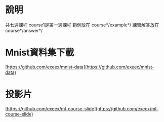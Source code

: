 # 說明
共七週課程 course1是第一週課程 
範例放在 course*/example*/
練習解答放在 course*/answer*/

# Mnist資料集下載
[https://github.com/exeex/mnist-data](https://github.com/exeex/mnist-data)

# 投影片
[https://github.com/exeex/ml-course-slide](https://github.com/exeex/ml-course-slide)
